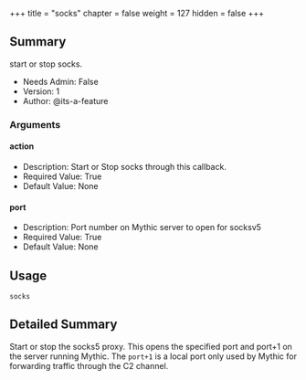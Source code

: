 +++
title = "socks"
chapter = false
weight = 127
hidden = false
+++

## Summary
start or stop socks.

- Needs Admin: False  
- Version: 1  
- Author: @its-a-feature

### Arguments

#### action

- Description: Start or Stop socks through this callback.  
- Required Value: True  
- Default Value: None  

#### port

- Description: Port number on Mythic server to open for socksv5  
- Required Value: True  
- Default Value: None  

## Usage

```
socks
```


## Detailed Summary
Start or stop the socks5 proxy. This opens the specified port and port+1 on the server running Mythic. The `port+1` is a local port only used by Mythic for forwarding traffic through the C2 channel.
